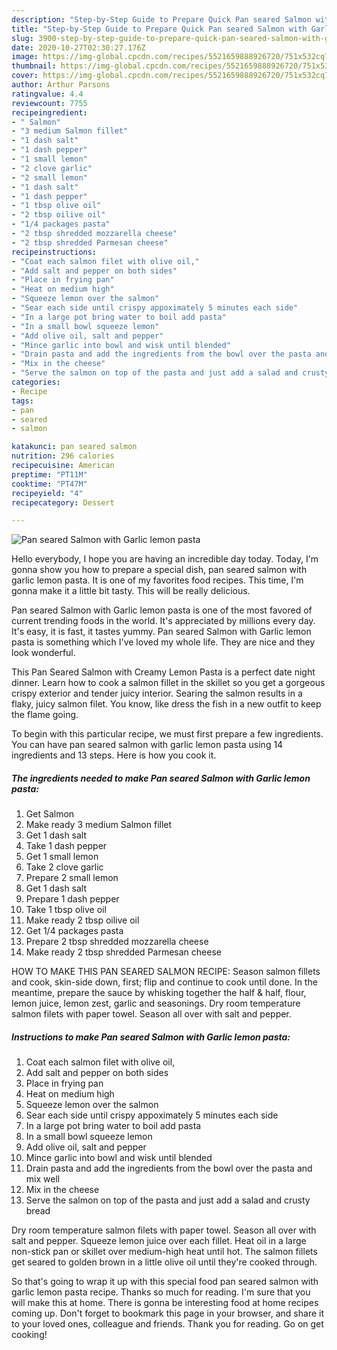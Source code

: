 ```yaml
---
description: "Step-by-Step Guide to Prepare Quick Pan seared Salmon with Garlic lemon pasta"
title: "Step-by-Step Guide to Prepare Quick Pan seared Salmon with Garlic lemon pasta"
slug: 3900-step-by-step-guide-to-prepare-quick-pan-seared-salmon-with-garlic-lemon-pasta
date: 2020-10-27T02:30:27.176Z
image: https://img-global.cpcdn.com/recipes/5521659888926720/751x532cq70/pan-seared-salmon-with-garlic-lemon-pasta-recipe-main-photo.jpg
thumbnail: https://img-global.cpcdn.com/recipes/5521659888926720/751x532cq70/pan-seared-salmon-with-garlic-lemon-pasta-recipe-main-photo.jpg
cover: https://img-global.cpcdn.com/recipes/5521659888926720/751x532cq70/pan-seared-salmon-with-garlic-lemon-pasta-recipe-main-photo.jpg
author: Arthur Parsons
ratingvalue: 4.4
reviewcount: 7755
recipeingredient:
- " Salmon"
- "3 medium Salmon fillet"
- "1 dash salt"
- "1 dash pepper"
- "1 small lemon"
- "2 clove garlic"
- "2 small lemon"
- "1 dash salt"
- "1 dash pepper"
- "1 tbsp olive oil"
- "2 tbsp oilive oil"
- "1/4 packages pasta"
- "2 tbsp shredded mozzarella cheese"
- "2 tbsp shredded Parmesan cheese"
recipeinstructions:
- "Coat each salmon filet with olive oil,"
- "Add salt and pepper on both sides"
- "Place in frying pan"
- "Heat on medium high"
- "Squeeze lemon over the salmon"
- "Sear each side until crispy appoximately 5 minutes each side"
- "In a large pot bring water to boil add pasta"
- "In a small bowl squeeze lemon"
- "Add olive oil, salt and pepper"
- "Mince garlic into bowl and wisk until blended"
- "Drain pasta and add the ingredients from the bowl over the pasta and mix well"
- "Mix in the cheese"
- "Serve the salmon on top of the pasta and just add a salad and crusty bread"
categories:
- Recipe
tags:
- pan
- seared
- salmon

katakunci: pan seared salmon 
nutrition: 296 calories
recipecuisine: American
preptime: "PT11M"
cooktime: "PT47M"
recipeyield: "4"
recipecategory: Dessert

---
```



![Pan seared Salmon with Garlic lemon pasta](https://img-global.cpcdn.com/recipes/5521659888926720/751x532cq70/pan-seared-salmon-with-garlic-lemon-pasta-recipe-main-photo.jpg)

Hello everybody, I hope you are having an incredible day today. Today, I'm gonna show you how to prepare a special dish, pan seared salmon with garlic lemon pasta. It is one of my favorites food recipes. This time, I'm gonna make it a little bit tasty. This will be really delicious.

Pan seared Salmon with Garlic lemon pasta is one of the most favored of current trending foods in the world. It's appreciated by millions every day. It's easy, it is fast, it tastes yummy. Pan seared Salmon with Garlic lemon pasta is something which I've loved my whole life. They are nice and they look wonderful.

This Pan Seared Salmon with Creamy Lemon Pasta is a perfect date night dinner. Learn how to cook a salmon fillet in the skillet so you get a gorgeous crispy exterior and tender juicy interior. Searing the salmon results in a flaky, juicy salmon filet. You know, like dress the fish in a new outfit to keep the flame going.


To begin with this particular recipe, we must first prepare a few ingredients. You can have pan seared salmon with garlic lemon pasta using 14 ingredients and 13 steps. Here is how you cook it.

<!--inarticleads1-->

##### The ingredients needed to make Pan seared Salmon with Garlic lemon pasta:

1. Get  Salmon
1. Make ready 3 medium Salmon fillet
1. Get 1 dash salt
1. Take 1 dash pepper
1. Get 1 small lemon
1. Take 2 clove garlic
1. Prepare 2 small lemon
1. Get 1 dash salt
1. Prepare 1 dash pepper
1. Take 1 tbsp olive oil
1. Make ready 2 tbsp oilive oil
1. Get 1/4 packages pasta
1. Prepare 2 tbsp shredded mozzarella cheese
1. Make ready 2 tbsp shredded Parmesan cheese


HOW TO MAKE THIS PAN SEARED SALMON RECIPE: Season salmon fillets and cook, skin-side down, first; flip and continue to cook until done. In the meantime, prepare the sauce by whisking together the half &amp; half, flour, lemon juice, lemon zest, garlic and seasonings. Dry room temperature salmon filets with paper towel. Season all over with salt and pepper. 

<!--inarticleads2-->

##### Instructions to make Pan seared Salmon with Garlic lemon pasta:

1. Coat each salmon filet with olive oil,
1. Add salt and pepper on both sides
1. Place in frying pan
1. Heat on medium high
1. Squeeze lemon over the salmon
1. Sear each side until crispy appoximately 5 minutes each side
1. In a large pot bring water to boil add pasta
1. In a small bowl squeeze lemon
1. Add olive oil, salt and pepper
1. Mince garlic into bowl and wisk until blended
1. Drain pasta and add the ingredients from the bowl over the pasta and mix well
1. Mix in the cheese
1. Serve the salmon on top of the pasta and just add a salad and crusty bread


Dry room temperature salmon filets with paper towel. Season all over with salt and pepper. Squeeze lemon juice over each fillet. Heat oil in a large non-stick pan or skillet over medium-high heat until hot. The salmon fillets get seared to golden brown in a little olive oil until they&#39;re cooked through. 

So that's going to wrap it up with this special food pan seared salmon with garlic lemon pasta recipe. Thanks so much for reading. I'm sure that you will make this at home. There is gonna be interesting food at home recipes coming up. Don't forget to bookmark this page in your browser, and share it to your loved ones, colleague and friends. Thank you for reading. Go on get cooking!
